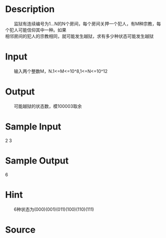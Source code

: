 
# Description

<div class="content"><p>　　监狱有连续编号为1...N的N个房间，每个房间关押一个犯人，有M种宗教，每个犯人可能信仰其中一种。如果<br/>
相邻房间的犯人的宗教相同，就可能发生越狱，求有多少种状态可能发生越狱</p></div>

# Input

<div class="content"><p>　　输入两个整数M，N.1&lt;=M&lt;=10^8,1&lt;=N&lt;=10^12</p></div>

# Output

<div class="content"><p>　　可能越狱的状态数，模100003取余</p></div>

# Sample Input

<div class="content"><span class="sampledata">2 3</span></div>

# Sample Output

<div class="content"><span class="sampledata">6</span></div>

# Hint

<div class="content"><p></p><p>　　6种状态为(000)(001)(011)(100)(110)(111)</p><p></p></div>

# Source

<div class="content"><p><a href="problemset.php?search="></a></p></div>

